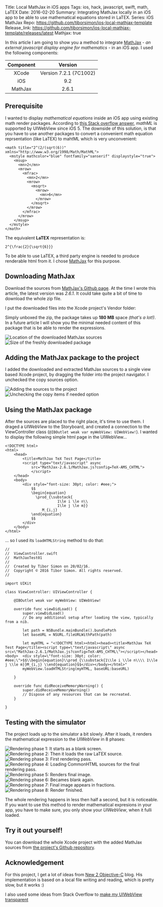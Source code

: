 Title: Local MathJax in iOS apps
Tags: ios, hack, javascript, swift, math, LaTEX
Date: 2016-02-20
Summary: Integrating MathJax locally in an iOS app to be able to use mathematical equations stored in LaTEX.
Series: iOS MathJax
Repo: https://github.com/tiborsimon/ios-local-mathjax-template
Release_link: https://github.com/tiborsimon/ios-local-mathjax-template/releases/latest
Mathjax: true


In this article I am going to show you a method to integrate [MathJax](https://www.mathjax.org) - _an external javascript display engine for mathematics_ - in an iOS app. I used the following components:

| Component | Version |
|:-----:|:--------------------:|
| XCode | Version 7.2.1 (7C1002) |
| iOS   | 9.2                    |
| MathJax | 2.6.1                |


## Prerequisite

I wanted to display _mathematical equations_ inside an iOS app using existing math render packages. According to [this Stack overflow answer](http://stackoverflow.com/a/16002611), _mathML_ is supported by UIWebView since iOS 5. The downside of this solution, is that you have to use another packages to convert a convenient math equation reprsentation (like LaTEX) to mahtML which is very unconvenient:

```
<math title="2^(2/(sqrt(6))" xmlns="http://www.w3.org/1998/Math/MathML">
  <mstyle mathcolor="blue" fontfamily="sanserif" displaystyle="true">
    <msup>
      <mn>2</mn>
      <mrow>
        <mfrac>
          <mn>2</mn>
          <mrow>
            <msqrt>
              <mrow>
                <mn>6</mn>
              </mrow>
            </msqrt>
          </mrow>
        </mfrac>
      </mrow>
    </msup>
  </mstyle>
</math>
```

The equivalent __LaTEX__ representation is:

```
2^{\frac{2}{\sqrt{6}}}
```

To be able to use LaTEX, a third party engine is needed to produce renderable html from it. I chose [MathJax](https://www.mathjax.org) for this purpose.

## Downloading MathJax

Download the sources from <a href="https://github.com/mathjax/MathJax/releases/latest" target="_blank">MathJax's Github page</a>. At the time I wrote this article, the latest version was _2.6.1_. It could take quite a bit of time to download the whole zip file.

I put the downloaded files into the Xcode project's Vendor folder:

Simply unboxed the zip, the package takes up __180 MB__ space _(that's a lot!)_. In a future article I will show you the minimal needed content of this package that is be able to render the expressions.


<div class="gallery">
  <img class="jslghtbx-thmb" src="/images/articles/mathjax-ios/mathjax-ios-vendor-folder.png" alt="Location of the downloaded MathJax sources" data-jslghtbx data-jslghtbx-caption="Location of the downloaded MathJax sources" data-jslghtbx-group="mathjax-ios-group-03" />
  <img class="jslghtbx-thmb" src="/images/articles/mathjax-ios/mathjax-ios-raw-package-size.png" alt="Size of the freshly downloaded package" data-jslghtbx data-jslghtbx-caption="Size of the freshly downloaded package" data-jslghtbx-group="mathjax-ios-group-03" />
</div>

## Adding the MathJax package to the project

I added the downloaded and extracted MathJax sources to a single view based Xcode project, by dragging the folder into the project navigator. I unchecked the copy sources option.


<div class="gallery">
  <img class="jslghtbx-thmb" src="/images/articles/mathjax-ios/adding-the-sources.png" alt="Adding the sources to the project" data-jslghtbx data-jslghtbx-caption="Adding the sources to the project" data-jslghtbx-group="mathjax-ios-group-02" />
  <img class="jslghtbx-thmb" src="/images/articles/mathjax-ios/copy-items.png" alt="Unchecking the copy items if needed option" data-jslghtbx data-jslghtbx-caption="Unchecking the copy items if needed option" data-jslghtbx-group="mathjax-ios-group-02" />
</div>


## Using the MathJax package

After the sources are placed to the right place, it's time to use them. I draged a _UIWebView_ to the Storyboard, and created a connection to the ViewController class (`@IBOutlet weak var myWebView: UIWebView!`). I wanted to display the following simple html page in the UIWebView...

```
<!DOCTYPE html>
<html>
    <head>
        <title>MathJax TeX Test Page</title>
        <script type="text/javascript" async
            src="MathJax-2.6.1/MathJax.js?config=TeX-AMS_CHTML">
            </script>
    </head>
    <body>
        <div style="font-size: 30pt; color: #eee;">
            $$    
            \begin{equation}
              \prod_{\substack{
                        1\le i \le n\\
                        1\le j \le m}}
                 M_{i,j}
            \end{equation}
            $$
        </div>
    </body>
</html>
```
... so I used its `loadHTMLString` method to do that:

```
//
//  ViewController.swift
//  MathJaxTest01
//
//  Created by Tibor Simon on 20/02/16.
//  Copyright © 2016 Tibor Simon. All rights reserved.
//

import UIKit

class ViewController: UIViewController {

    @IBOutlet weak var myWebView: UIWebView!

    override func viewDidLoad() {
        super.viewDidLoad()
        // Do any additional setup after loading the view, typically from a nib.

        let path = NSBundle.mainBundle().bundlePath
        let baseURL = NSURL.fileURLWithPath(path)

        let myHTML = "<!DOCTYPE html><html><head><title>MathJax TeX Test Page</title><script type=\"text/javascript\" async  src=\"MathJax-2.6.1/MathJax.js?config=TeX-AMS_CHTML\"></script></head><body>  <div style=\"font-size: 30pt; color: #eee;\">$$\\begin{equation}\\prod_{\\substack{1\\le i \\le n\\\\ 1\\le j \\le m}}M_{i,j} \\end{equation}$$</div></body></html>"
        myWebView.loadHTMLString(myHTML, baseURL:baseURL)

    }

    override func didReceiveMemoryWarning() {
        super.didReceiveMemoryWarning()
        // Dispose of any resources that can be recreated.
    }

}

```

## Testing with the simulator

The project loads up to the simulator a bit slowly. After it loads, it renders the mathematical expression to the _UIWebView_ in 8 phases:

<div class="gallery">
  <img class="jslghtbx-thmb" src="/images/articles/mathjax-ios/mathjax-ios-00.png" alt="Rendering phase 1: It starts as a blank screen." data-jslghtbx data-jslghtbx-caption="Rendering phase 1: It starts as a blank screen." data-jslghtbx-group="mathjax-ios-group" />
  <img class="jslghtbx-thmb" src="/images/articles/mathjax-ios/mathjax-ios-01.png" alt="Rendering phase 2: Then it loads the raw LaTEX source." data-jslghtbx data-jslghtbx-caption="Rendering phase 2: Then it loads the raw LaTEX source." data-jslghtbx-group="mathjax-ios-group" />
  <img class="jslghtbx-thmb" src="/images/articles/mathjax-ios/mathjax-ios-02.png" alt="Rendering phase 3: First rendering pass." data-jslghtbx data-jslghtbx-caption="Rendering phase 3: First rendering pass." data-jslghtbx-group="mathjax-ios-group" />
  <img class="jslghtbx-thmb" src="/images/articles/mathjax-ios/mathjax-ios-03.png" alt="Rendering phase 4: Loading CommonHTML sources for the final rendering pass." data-jslghtbx data-jslghtbx-caption="Rendering phase 4: Loading CommonHTML sources for the final rendering pass." data-jslghtbx-group="mathjax-ios-group" />
  <img class="jslghtbx-thmb" src="/images/articles/mathjax-ios/mathjax-ios-04.png" alt="Rendering phase 5: Renders final image." data-jslghtbx data-jslghtbx-caption="Rendering phase 5: Renders final image." data-jslghtbx-group="mathjax-ios-group" />
  <img class="jslghtbx-thmb" src="/images/articles/mathjax-ios/mathjax-ios-05.png" alt="Rendering phase 6: Becames blank again." data-jslghtbx data-jslghtbx-caption="Rendering phase 6: Becames blank again." data-jslghtbx-group="mathjax-ios-group" />
  <img class="jslghtbx-thmb" src="/images/articles/mathjax-ios/mathjax-ios-06.png" alt="Rendering phase 7: Final image appears in fractions." data-jslghtbx data-jslghtbx-caption="Rendering phase 7: Final image appears in fractions." data-jslghtbx-group="mathjax-ios-group" />
  <img class="jslghtbx-thmb" src="/images/articles/mathjax-ios/mathjax-ios-07.png" alt="Rendering phase 8: Render finished." data-jslghtbx data-jslghtbx-caption="Rendering phase 8: Render finished." data-jslghtbx-group="mathjax-ios-group" />
</div>

The whole rendering happens in less then half a second, but it is noticeable. If you want to use this method to render mathematical expresions in your app, you have to make sure, you only show your _UIWebView_, when it fulli loaded.

## Try it out yourself!

You can download the whole Xcode project with the added MathJax sources from <a href="https://github.com/tiborsimon/ios-local-mathjax-template" target="_blank">the project's Github repository</a>.

## Acknowledgement

For this project, I get a lot of ideas from <a href="http://new2objectivec.blogspot.hu/2013/03/mathjax-v21-works-beautifully-on-ios-61.html?m=1" target="_blank">New 2 Objective-C</a> blog. His implementation is based on a local file writing and reading, which is pretty slow, but it works :)

I also used some ideas from Stack Overflow to <a href="http://stackoverflow.com/questions/3646930/how-to-make-a-transparent-uiwebview" target="_blank">make my UIWebView transparent</a>
